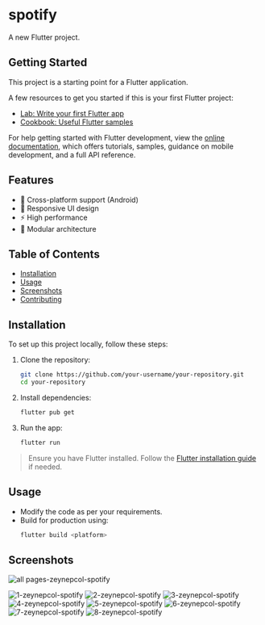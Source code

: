 # spotify

A new Flutter project.

## Getting Started

This project is a starting point for a Flutter application.

A few resources to get you started if this is your first Flutter project:

- [Lab: Write your first Flutter app](https://docs.flutter.dev/get-started/codelab)
- [Cookbook: Useful Flutter samples](https://docs.flutter.dev/cookbook)

For help getting started with Flutter development, view the
[online documentation](https://docs.flutter.dev/), which offers tutorials,
samples, guidance on mobile development, and a full API reference.


## Features

- 📱 Cross-platform support (Android)
- 🎨 Responsive UI design
- ⚡ High performance
- 🔧 Modular architecture

## Table of Contents

- [Installation](#installation)
- [Usage](#usage)
- [Screenshots](#screenshots)
- [Contributing](#contributing)

## Installation

To set up this project locally, follow these steps:

1. Clone the repository:
   ```bash
   git clone https://github.com/your-username/your-repository.git
   cd your-repository
   ```

2. Install dependencies:
   ```bash
   flutter pub get
   ```

3. Run the app:
   ```bash
   flutter run
   ```

> Ensure you have Flutter installed. Follow the [Flutter installation guide](https://flutter.dev/docs/get-started/install) if needed.

## Usage

- Modify the code as per your requirements.
- Build for production using:
  ```bash
  flutter build <platform>
  ```
 
 ## Screenshots

![all pages-zeynepcol-spotify](https://github.com/user-attachments/assets/2f3d8c9a-0af1-45f6-9150-6e7362ae9633)


 
![1-zeynepcol-spotify](https://github.com/user-attachments/assets/4e3be43b-0507-4d5f-85c3-862edb0eeb5a)
![2-zeynepcol-spotify](https://github.com/user-attachments/assets/30b78483-fd31-4cc8-a7ef-0418f37f6929)
![3-zeynepcol-spotify](https://github.com/user-attachments/assets/ef8a9d21-5af1-40e6-b082-0991d30b5af7)
![4-zeynepcol-spotify](https://github.com/user-attachments/assets/6db49dca-ea35-4f65-af19-9966d5d503f1)
![5-zeynepcol-spotify](https://github.com/user-attachments/assets/5a6acf4e-5022-4cb0-9678-f3ae07d0d31d)
![6-zeynepcol-spotify](https://github.com/user-attachments/assets/44ad810b-b4bc-42ee-a54f-a900136145b0)
![7-zeynepcol-spotify](https://github.com/user-attachments/assets/4f7cd7f2-a71c-4e62-afd7-8e9861a4f3e2)
![8-zeynepcol-spotify](https://github.com/user-attachments/assets/85fb6dd5-0045-43a8-8471-a0d794e91c5e)

